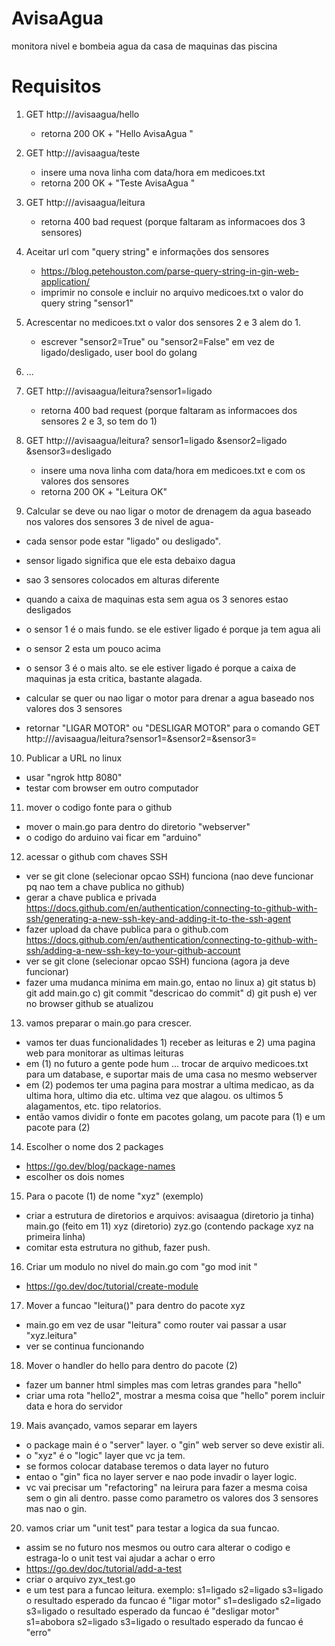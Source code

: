 # AvisaAgua
monitora nivel e bombeia agua da casa de maquinas das piscina

# Requisitos
1) GET http://<url>/avisaagua/hello
    - retorna 200 OK + "Hello AvisaAgua <data><hora>"
    
2) GET http://<url>/avisaagua/teste
    - insere uma nova linha com data/hora em medicoes.txt
    - retorna 200 OK + "Teste AvisaAgua <data><hora>"

3) GET http://<url>/avisaagua/leitura
    - retorna 400 bad request (porque faltaram as informacoes dos 3 sensores)

4) Aceitar url com "query string" e informações dos sensores
    - https://blog.petehouston.com/parse-query-string-in-gin-web-application/
    - imprimir no console e incluir no arquivo medicoes.txt o valor do query string "sensor1" 

5) Acrescentar no medicoes.txt o valor dos sensores 2 e 3 alem do 1.
    - escrever "sensor2=True" ou "sensor2=False" em vez de ligado/desligado, user bool do golang

6) ...
 
7) GET http://<url>/avisaagua/leitura?sensor1=ligado
    - retorna 400 bad request (porque faltaram as informacoes dos sensores 2 e 3, so tem do 1)
    
8) GET http://<url>/avisaagua/leitura? sensor1=ligado &sensor2=ligado &sensor3=desligado
    - insere uma nova linha com data/hora em medicoes.txt e com os valores dos sensores
    - retorna 200 OK + "Leitura OK"

9) Calcular se deve ou nao ligar o motor de drenagem da agua baseado nos valores dos sensores 3  de nivel de agua-
  - cada sensor pode estar "ligado" ou desligado".
  - sensor ligado significa que ele esta debaixo dagua
  - sao 3 sensores colocados em alturas diferente
  - quando a caixa de maquinas esta sem agua os 3 senores estao desligados
  - o sensor 1 é o mais fundo. se ele estiver ligado é porque ja tem agua ali
  - o sensor 2 esta um pouco acima
  - o sensor 3 é o mais alto. se ele estiver ligado é porque a  caixa de maquinas ja esta critica, bastante alagada. 

  - calcular se quer ou nao ligar o motor para drenar a agua baseado nos valores dos 3 sensores
  - retornar "LIGAR MOTOR" ou "DESLIGAR MOTOR" para o comando GET http://<url>/avisaagua/leitura?sensor1=<valor>&sensor2=<valor>&sensor3=<valor>

10) Publicar a URL no linux
- usar "ngrok http 8080"
- testar com browser em outro computador

11) mover o codigo fonte para o github
- mover o main.go para dentro do diretorio "webserver"
- o codigo do arduino vai ficar em "arduino"
  
12) acessar o github com chaves SSH
- ver se git clone (selecionar opcao SSH) funciona (nao deve funcionar pq nao tem a chave publica no github)
- gerar a chave publica e privada
      https://docs.github.com/en/authentication/connecting-to-github-with-ssh/generating-a-new-ssh-key-and-adding-it-to-the-ssh-agent
- fazer upload da chave publica para o github.com
      https://docs.github.com/en/authentication/connecting-to-github-with-ssh/adding-a-new-ssh-key-to-your-github-account
- ver se git clone (selecionar opcao SSH) funciona (agora ja deve funcionar)
- fazer uma mudanca minima em main.go, entao no linux
      a) git status
      b) git add main.go
      c) git commit "descricao do commit"
      d) git push
      e) ver no browser github se atualizou

13) vamos preparar o main.go para crescer.
- vamos ter duas funcionalidades 1) receber as leituras e 2) uma pagina web para monitorar as ultimas leituras
- em (1) no futuro a gente pode hum ... trocar de arquivo medicoes.txt para um database, e suportar mais de uma casa no mesmo webserver
- em (2) podemos ter uma pagina para mostrar a ultima medicao, as da ultima hora, ultimo dia etc. ultima vez que alagou. os ultimos 5 alagamentos, etc. tipo relatorios.
- então vamos dividir o fonte em pacotes golang, um pacote para (1) e um pacote para (2)

14) Escolher o nome dos 2 packages
- https://go.dev/blog/package-names
- escolher os dois nomes
  
15) Para o pacote (1) de nome "xyz" (exemplo)
  - criar a estrutura de diretorios e arquivos:
         avisaagua (diretorio ja tinha)
            main.go  (feito em 11)
            xyz (diretorio)
                zyz.go  (contendo package xyz na primeira linha)
  - comitar esta estrutura no github, fazer push.             
  
16) Criar um modulo no nivel do main.go com "go mod init <nome do modulo>"
- https://go.dev/doc/tutorial/create-module
  
17) Mover a funcao "leitura()" para dentro do pacote xyz
- main.go em vez de usar "leitura" como router vai passar a usar "xyz.leitura"
- ver se continua funcionando
  
18) Mover o handler do hello para dentro do pacote (2)
- fazer um banner html simples mas com letras grandes para "hello"
- criar uma rota "hello2", mostrar a mesma coisa que "hello" porem incluir data e hora do servidor

19) Mais avançado, vamos separar em layers
- o package main é o "server" layer. o "gin" web server so deve existir ali.
- o "xyz" é o "logic" layer que vc ja tem.
- se formos colocar database teremos o data layer no futuro
- entao o "gin" fica no layer server e nao pode invadir o layer logic.
- vc vai precisar um "refactoring" na leirura para fazer a mesma coisa sem o gin ali dentro. passe como parametro os valores dos 3 sensores mas nao o gin.
  

20) vamos criar um "unit test" para testar a logica da sua funcao.
- assim se no futuro nos mesmos ou outro cara alterar o codigo e estraga-lo o unit test vai ajudar a achar o erro
- https://go.dev/doc/tutorial/add-a-test
- criar o arquivo zyx_test.go
- e um test para a funcao leitura.
        exemplo:
          s1=ligado s2=ligado s3=ligado o resultado esperado da funcao é "ligar motor"
          s1=desligado s2=ligado s3=ligado o resultado esperado da funcao é "desligar motor"
          s1=abobora s2=ligado s3=ligado o resultado esperado da funcao é "erro"
  
